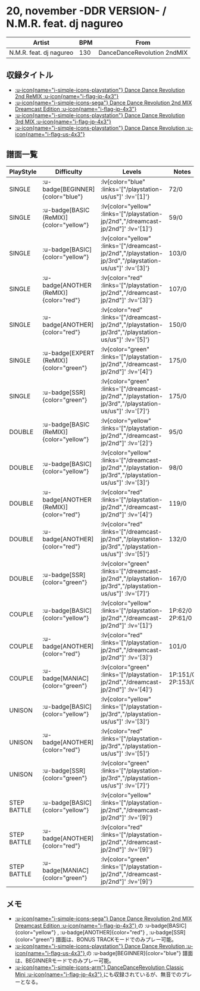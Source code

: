 # 20, november -DDR VERSION- / N.M.R. feat. dj nagureo

|Artist|BPM|From|
|------|---|----|
|N.M.R. feat. dj nagureo|130|DanceDanceRevolution 2ndMIX|

## 収録タイトル

- [ :u-icon{name="i-simple-icons-playstation"} Dance Dance Revolution 2nd ReMIX :u-icon{name="i-flag-jp-4x3"} ](/playstation-jp/2nd)
- [ :u-icon{name="i-simple-icons-sega"} Dance Dance Revolution 2nd MIX Dreamcast Edition :u-icon{name="i-flag-jp-4x3"} ](/dreamcast-jp/2nd)
- [ :u-icon{name="i-simple-icons-playstation"} Dance Dance Revolution 3rd MIX :u-icon{name="i-flag-jp-4x3"} ](/playstation-jp/3rd)
- [ :u-icon{name="i-simple-icons-playstation"} Dance Dance Revolution :u-icon{name="i-flag-us-4x3"} ](/playstation-us/us)

## 譜面一覧

|PlayStyle|Difficulty|Levels|Notes|Movie|
|---------|----------|------|-----|-----|
|SINGLE| :u-badge[BEGINNER]{color="blue"} | :lv{color="blue" :links='["/playstation-us/us"]' :lv='[1]'} |72/0||
|SINGLE| :u-badge[BASIC (ReMIX)]{color="yellow"} | :lv{color="yellow" :links='["/playstation-jp/2nd","/dreamcast-jp/2nd"]' :lv='[1]'} |59/0||
|SINGLE| :u-badge[BASIC]{color="yellow"} | :lv{color="yellow" :links='["/dreamcast-jp/2nd","/playstation-jp/3rd","/playstation-us/us"]' :lv='[3]'} |103/0||
|SINGLE| :u-badge[ANOTHER (ReMIX)]{color="red"} | :lv{color="red" :links='["/playstation-jp/2nd","/dreamcast-jp/2nd"]' :lv='[3]'} |107/0||
|SINGLE| :u-badge[ANOTHER]{color="red"} | :lv{color="red" :links='["/dreamcast-jp/2nd","/playstation-jp/3rd","/playstation-us/us"]' :lv='[5]'} |150/0||
|SINGLE| :u-badge[EXPERT (ReMIX)]{color="green"} | :lv{color="green" :links='["/playstation-jp/2nd","/dreamcast-jp/2nd"]' :lv='[4]'} |175/0||
|SINGLE| :u-badge[SSR]{color="green"} | :lv{color="green" :links='["/dreamcast-jp/2nd","/playstation-jp/3rd","/playstation-us/us"]' :lv='[7]'} |175/0||
|DOUBLE| :u-badge[BASIC (ReMIX)]{color="yellow"} | :lv{color="yellow" :links='["/playstation-jp/2nd","/dreamcast-jp/2nd"]' :lv='[2]'} |95/0||
|DOUBLE| :u-badge[BASIC]{color="yellow"} | :lv{color="yellow" :links='["/dreamcast-jp/2nd","/playstation-jp/3rd","/playstation-us/us"]' :lv='[3]'} |98/0||
|DOUBLE| :u-badge[ANOTHER (ReMIX)]{color="red"} | :lv{color="red" :links='["/playstation-jp/2nd","/dreamcast-jp/2nd"]' :lv='[4]'} |119/0||
|DOUBLE| :u-badge[ANOTHER]{color="red"} | :lv{color="red" :links='["/dreamcast-jp/2nd","/playstation-jp/3rd","/playstation-us/us"]' :lv='[5]'} |132/0||
|DOUBLE| :u-badge[SSR]{color="green"} | :lv{color="green" :links='["/dreamcast-jp/2nd","/playstation-jp/3rd","/playstation-us/us"]' :lv='[7]'} |167/0||
|COUPLE| :u-badge[BASIC]{color="yellow"} | :lv{color="yellow" :links='["/playstation-jp/2nd","/dreamcast-jp/2nd"]' :lv='[1]'} |1P:62/0 2P:61/0||
|COUPLE| :u-badge[ANOTHER]{color="red"} | :lv{color="red" :links='["/playstation-jp/2nd","/dreamcast-jp/2nd"]' :lv='[3]'} |101/0||
|COUPLE| :u-badge[MANIAC]{color="green"} | :lv{color="green" :links='["/playstation-jp/2nd","/dreamcast-jp/2nd"]' :lv='[4]'} |1P:151/0 2P:153/0||
|UNISON| :u-badge[BASIC]{color="yellow"} | :lv{color="yellow" :links='["/playstation-jp/3rd","/playstation-us/us"]' :lv='[3]'} |||
|UNISON| :u-badge[ANOTHER]{color="red"} | :lv{color="red" :links='["/playstation-jp/3rd","/playstation-us/us"]' :lv='[5]'} |||
|UNISON| :u-badge[SSR]{color="green"} | :lv{color="green" :links='["/playstation-jp/3rd","/playstation-us/us"]' :lv='[7]'} |||
|STEP BATTLE| :u-badge[BASIC]{color="yellow"} | :lv{color="yellow" :links='["/playstation-jp/2nd","/dreamcast-jp/2nd"]' :lv='[9]'} |||
|STEP BATTLE| :u-badge[ANOTHER]{color="red"} | :lv{color="red" :links='["/playstation-jp/2nd","/dreamcast-jp/2nd"]' :lv='[9]'} |||
|STEP BATTLE| :u-badge[MANIAC]{color="green"} | :lv{color="green" :links='["/playstation-jp/2nd","/dreamcast-jp/2nd"]' :lv='[9]'} |||

## メモ

- [ :u-icon{name="i-simple-icons-sega"} Dance Dance Revolution 2nd MIX Dreamcast Edition :u-icon{name="i-flag-jp-4x3"} ](/dreamcast-jp/2nd)の :u-badge[BASIC]{color="yellow"} , :u-badge[ANOTHER]{color="red"} , :u-badge[SSR]{color="green"} 譜面は、BONUS TRACKモードでのみプレー可能。
- [ :u-icon{name="i-simple-icons-playstation"} Dance Dance Revolution :u-icon{name="i-flag-us-4x3"} ](/playstation-us/us)の :u-badge[BEGINNER]{color="blue"} 譜面は、BEGINNERモードでのみプレー可能。
- [ :u-icon{name="i-simple-icons-arm"} DanceDanceRevolution Classic Mini :u-icon{name="i-flag-jp-4x3"} ](/other/classic-mini)にも収録されているが、無音でのプレーとなる。
